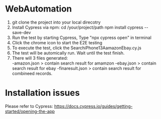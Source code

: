 # WebAutomation
1.  git clone the project into your local direcotry
2.  Install Cypress via npm:
    cd /your/project/path
    npm install cypress --save-dev
3.  Run the test by starting Cypress, Type "npx cypress open" in terminal
4.  Click the chrome icon to start the E2E testing
5.  To execute the test, click the SearchiPhone13AamazonEbay.cy.js
6.  The test will be automically run. Wait until the test finish.
7.  There will 3 files generated:  
    -amazon.json  > contain search result for amamzon
    -ebay.json    > contain search result for ebay
    -finaresult.json  > contain search result for combineed records.

# Installation issues
Please refer to Cypress: https://docs.cypress.io/guides/getting-started/opening-the-app


